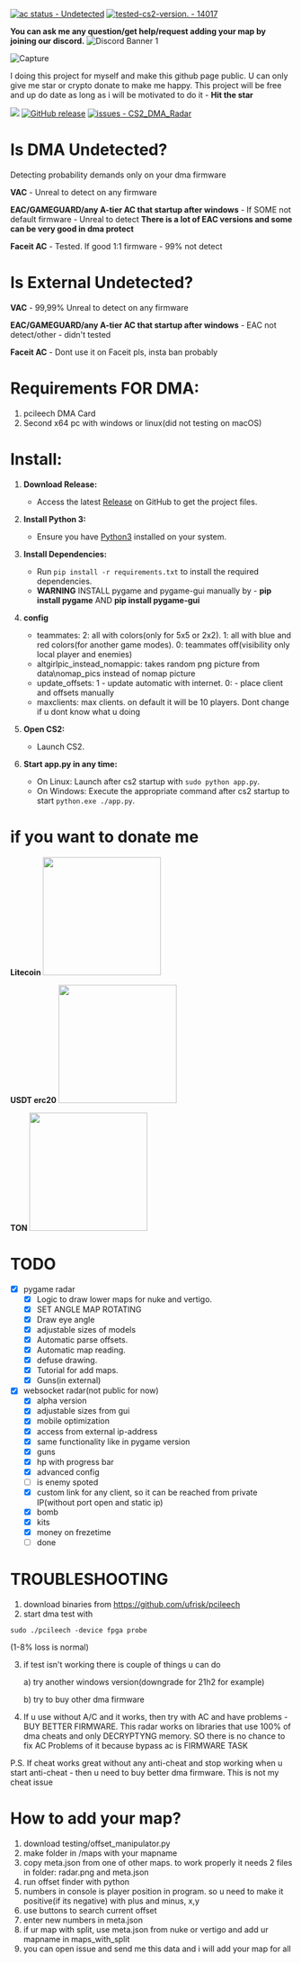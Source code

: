 [![ac status - Undetected](https://img.shields.io/static/v1?label=ac+status&message=Undetected&color=2ea44f)](https://) [![tested-cs2-version. - 14017](https://img.shields.io/static/v1?label=tested+cs2+version&message=14017&color=2ea44f)](https://)

**You can ask me any question/get help/request adding your map by joining our discord.**
<img src="https://discordapp.com/api/guilds/1259423438234320927/widget.png?style=banner1" alt="Discord Banner 1"/>

![Capture](https://github.com/meanwhiletothestars/CS2_DMA_Radar/blob/DMA/testing/preview.gif)

I doing this project for myself and make this github page public. U can only give me star or crypto donate to make me happy. This project will be free and up do date as long as i will be motivated to do it - **Hit the star**


![](https://view-counter.tobyhagan.com/?user={meanwhiletothestars}/{CS2_DMA_Radar}) [![GitHub release](https://img.shields.io/github/release/meanwhiletothestars/CS2_DMA_Radar?include_prereleases=&sort=semver&color=blue)](https://github.com/meanwhiletothestars/CS2_DMA_Radar/releases/) [![issues - CS2_DMA_Radar](https://img.shields.io/github/issues/meanwhiletothestars/CS2_DMA_Radar)](https://github.com/meanwhiletothestars/CS2_DMA_Radar/issues)

# Is DMA Undetected?
Detecting probability demands only on your dma firmware


**VAC** - Unreal to detect on any firmware

**EAC/GAMEGUARD/any A-tier AC that startup after windows** - If SOME not default firmware - Unreal to detect
**There is a lot of EAC versions and some can be very good in dma protect**

**Faceit AC** - Tested. If good 1:1 firmware - 99% not detect


# Is External Undetected?
**VAC** - 99,99% Unreal to detect on any firmware

**EAC/GAMEGUARD/any A-tier AC that startup after windows** - EAC not detect/other - didn't tested

**Faceit AC** - Dont use it on Faceit pls, insta ban probably


# Requirements FOR DMA:
1. pcileech DMA Card
2. Second x64 pc with windows or linux(did not testing on macOS)

# Install:
1. **Download Release:**
   - Access the latest [Release](https://github.com/meanwhiletothestars/CS2_DMA_Radar/releases) on GitHub to get the project files.

2. **Install Python 3:**
   - Ensure you have [Python3](https://www.python.org/downloads/) installed on your system.

3. **Install Dependencies:**
   - Run `pip install -r requirements.txt` to install the required dependencies.
   - **WARNING**  INSTALL pygame and pygame-gui manually by - **pip install pygame** AND **pip install pygame-gui**

4. **config**
   - teammates: 2: all with colors(only for 5x5 or 2x2). 1: all with blue and red colors(for another game modes). 0: teammates off(visibility only local player and enemies)
   - altgirlpic_instead_nomappic: takes random png picture from data\nomap_pics instead of nomap picture
   - update_offsets: 1 - update automatic with internet. 0: - place client and offsets manually
   - maxclients: max clients. on default it will be 10 players. Dont change if u dont know what u doing
     
6. **Open CS2:**
   - Launch CS2.

7. **Start app.py in any time:**
   - On Linux: Launch after cs2 startup with `sudo python app.py`.
   - On Windows: Execute the appropriate command after cs2 startup to start  `python.exe ./app.py`.
  
# if you want to donate me
**Litecoin**
<img src="https://github.com/meanwhiletothestars/CS2_DMA_Radar/blob/DMA/testing/ltc.jpg" width="210px">

**USDT erc20**
<img src="https://github.com/meanwhiletothestars/CS2_DMA_Radar/blob/DMA/testing/usdt.jpg" width="210px">

**TON**
<img src="https://github.com/meanwhiletothestars/CS2_DMA_Radar/blob/DMA/testing/ton.jpg" width="210px">

# TODO
- [x] pygame radar
   - [x] Logic to draw lower maps for nuke and vertigo.
   - [x] SET ANGLE MAP ROTATING
   - [x] Draw eye angle
   - [x] adjustable sizes of models
   - [x] Automatic parse offsets.
   - [x] Automatic map reading.
   - [x] defuse drawing.
   - [x] Tutorial for add maps.
   - [x] Guns(in external)
- [x] websocket radar(not public for now)
   - [x] alpha version
   - [x] adjustable sizes from gui
   - [x] mobile optimization
   - [x] access from external ip-address
   - [x] same functionality like in pygame version
   - [x] guns
   - [x] hp with progress bar
   - [x] advanced config
   - [ ] is enemy spoted
   - [x] custom link for any client, so it can be reached from private IP(without port open and static ip)
   - [x] bomb
   - [x] kits
   - [x] money on frezetime
   - [ ] done

# TROUBLESHOOTING
1. download binaries from https://github.com/ufrisk/pcileech
2. start dma test with
```
sudo ./pcileech -device fpga probe
```
(1-8% loss is normal)

3. if test isn't working there is couple of things u can do

   a) try another windows version(downgrade for 21h2 for example)
   
   b) try to buy other dma firmware

4. If u use without A/C and it works, then try with AC and have problems - BUY BETTER FIRMWARE. This radar works on libraries that use 100% of dma cheats and only DECRYPTYNG memory. SO there is no chance to fix AC Problems of it because bypass ac is FIRMWARE TASK

P.S. If cheat works great without any anti-cheat and stop working when u start anti-cheat - then u need to buy better dma firmware. This is not my cheat issue

# How to add your map?
   1. download testing/offset_manipulator.py
   2. make folder in /maps with your mapname
   3. copy meta.json from one of other maps. to work properly it needs 2 files in folder: radar.png and meta.json
   4. run offset finder with python
   5. numbers in console is player position in program. so u need to make it positive(if its negative) with plus and minus, x,y
   6. use buttons to search current offset
   7. enter new numbers in meta.json
   8. if ur map with split, use meta.json from nuke or vertigo and add ur mapname in maps_with_split
   9. you can open issue and send me this data and i will add your map for all

